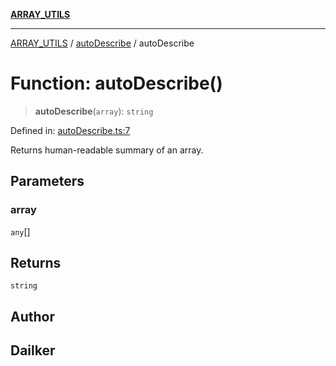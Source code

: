 [**ARRAY_UTILS**](../../README.md)

***

[ARRAY_UTILS](../../README.md) / [autoDescribe](../README.md) / autoDescribe

# Function: autoDescribe()

> **autoDescribe**(`array`): `string`

Defined in: [autoDescribe.ts:7](https://github.com/dailker/everyutil/blob/483b8bac7542bbca68c14daba34579f97fabc512/src/array/autoDescribe.ts#L7)

Returns human-readable summary of an array.

## Parameters

### array

`any`[]

## Returns

`string`

## Author

## Dailker
